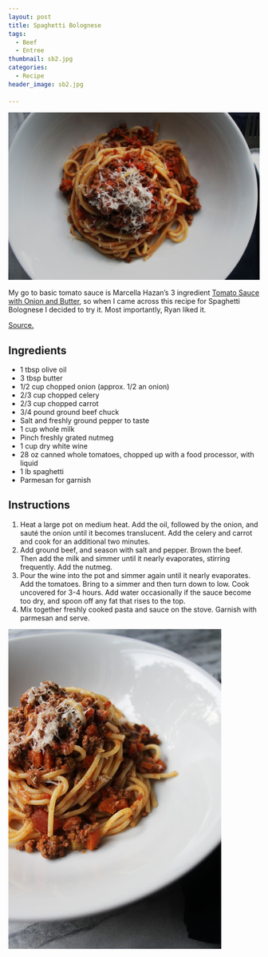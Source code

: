 ```yaml
---
layout: post
title: Spaghetti Bolognese
tags:
  - Beef
  - Entree
thumbnail: sb2.jpg
categories:
  - Recipe
header_image: sb2.jpg

---
```


![Image of Spaghetti Bolognese.](/upload/sb2.jpg)

My go to basic tomato sauce is Marcella Hazan’s 3 ingredient [Tomato Sauce with Onion and Butter](http://steamykitchen.com/8375-marcella-hazan-tomato-sauce-with-onion-butter.html), so when I came across this recipe for Spaghetti Bolognese I decided to try it. Most importantly, Ryan liked it.

[Source.](http://cooking.nytimes.com/recipes/1015181-marcella-hazans-bolognese-sauce)

## Ingredients

- 1 tbsp olive oil
- 3 tbsp butter
- 1/2 cup chopped onion (approx. 1/2 an onion)
- 2/3 cup chopped celery
- 2/3 cup chopped carrot
- 3/4 pound ground beef chuck
- Salt and freshly ground pepper to taste
- 1 cup whole milk
- Pinch freshly grated nutmeg
- 1 cup dry white wine
- 28 oz canned whole tomatoes, chopped up with a food processor, with liquid
- 1 lb spaghetti
- Parmesan for garnish

## Instructions

1. Heat a large pot on medium heat. Add the oil, followed by the onion, and sauté the onion until it becomes translucent. Add the celery and carrot and cook for an additional two minutes.  
1. Add ground beef, and season with salt and pepper. Brown the beef. Then add the milk and simmer until it nearly evaporates, stirring frequently. Add the nutmeg. 
1. Pour the wine into the pot and simmer again until it nearly evaporates. Add the tomatoes. Bring to a simmer and then turn down to low. Cook uncovered for 3-4 hours. Add water occasionally if the sauce become too dry, and spoon off any fat that rises to the top. 
1. Mix together freshly cooked pasta and sauce on the stove. Garnish with parmesan and serve. 





![Image of Spaghetti Bolognese.](/upload/sb.jpg)